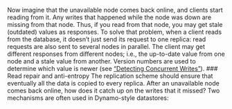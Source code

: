 
Now imagine that the unavailable node comes back online, and clients start reading from it. Any
writes that happened while the node was down are missing from that node. Thus, if you read from that
node, you may get stale (outdated) values as responses. To solve that problem, when a client reads from the database, it doesn’t just send its request to
one replica: read requests are also sent to several nodes in parallel. The client may get
different responses from different nodes; i.e., the up-to-date value from one node and a stale value
from another. Version numbers are used to determine which value is newer (see
[“Detecting Concurrent Writes”](#sec_replication_concurrent)). ### Read repair and anti-entropy 
The replication scheme should ensure that eventually all the data is copied to every replica. After
an unavailable node comes back online, how does it catch up on the writes that it missed? Two mechanisms are often used in Dynamo-style datastores: